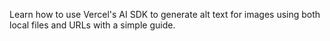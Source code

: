 Learn how to use Vercel's AI SDK to generate alt text for images using both local files and URLs with a simple guide.
